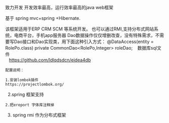 致力开发 开发效率最高，运行效率最高的java web框架

基于 spring mvc+spring +Hibernate.

该框架适用于ERP CRM SCM 等系统开发。
也可以通过RMI,支持分布式网站系统，电商平台，手机app服务器
Dao数据操作仅仅增删改查，没有特殊需求，不需要写Dao接口和Dao实现类，用下面这种引入方式：
    @DataAccess(entity = RolePo.class)
    private CommonDao<RolePo,Integer> roleDao;
    数据库sql文件<br>
    https://github.com/ldlqdsdcn/eidea4db
    
    配置说明：
    
    1.安装lombok插件
    https://projectlombok.org/ 
    2.spring 框架支持

    2.把ereport 字体库注释掉
3. spring rmi 作为分布式框架